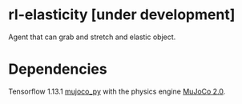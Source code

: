 # rl-elasticity [under development]
Agent that can grab and stretch and elastic object. 

# Dependencies
Tensorflow 1.13.1 [mujoco_py](https://github.com/openai/mujoco-py) with the physics 
engine [MuJoCo 2.0](http://www.mujoco.org/).
